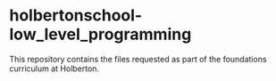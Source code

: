 # holbertonschool-low_level_programming
This repository contains the files requested as part of the foundations curriculum at Holberton.
